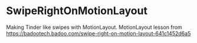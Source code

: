 # SwipeRightOnMotionLayout

Making Tinder like swipes with MotionLayout.
MotionLayout lesson from https://badootech.badoo.com/swipe-right-on-motion-layout-641c1452d6a5
